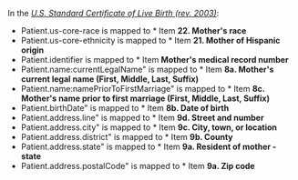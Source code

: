 In the *[U.S. Standard Certificate of Live Birth (rev. 2003)](https://www.cdc.gov/nchs/data/dvs/birth11-03final-ACC.pdf)*:
* Patient.us-core-race is mapped to * Item **22. Mother's race**
* Patient.us-core-ethnicity is mapped to * Item **21. Mother of Hispanic origin**
* Patient.identifier is mapped to * Item **Mother's medical record number**
* Patient.name:currentLegalName" is mapped to * Item **8a. Mother's current legal name (First, Middle, Last, Suffix)**
* Patient.name:namePriorToFirstMarriage" is mapped to * Item **8c. Mother's name prior to first marriage (First, Middle, Last, Suffix)**
* Patient.birthDate" is mapped to * Item **8b. Date of birth**
* Patient.address.line" is mapped to * Item **9d. Street and number**
* Patient.address.city" is mapped to * Item **9c. City, town, or location**
* Patient.address.district" is mapped to * Item **9b. County**
* Patient.address.state" is mapped to * Item **9a. Resident of mother - state**
* Patient.address.postalCode" is mapped to * Item **9a. Zip code**